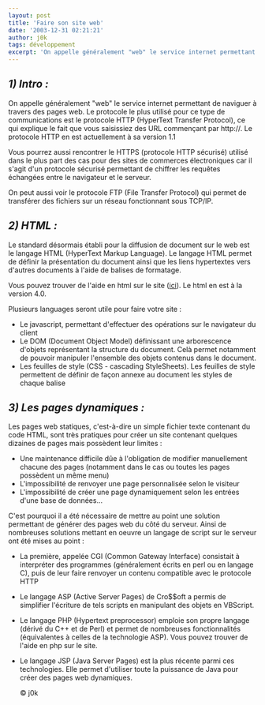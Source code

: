 ```yaml
---
layout: post
title: 'Faire son site web'
date: '2003-12-31 02:21:21'
author: j0k
tags: développement
excerpt: 'On appelle généralement "web" le service internet permettant de naviguer à travers des pages web.'
---
```


## _1) Intro :_

On appelle généralement "web" le service internet permettant de naviguer à travers des pages web. Le protocole le plus utilisé pour ce type de communications est le protocole HTTP (HyperText Transfer Protocol), ce qui explique le fait que vous saisissiez des URL commençant par http://. Le protocole HTTP en est actuellement à sa version 1.1

 Vous pourrez aussi rencontrer le HTTPS (protocole HTTP sécurisé) utilisé dans le plus part des cas pour des sites de commerces électroniques car il s'agit d'un protocole sécurisé permettant de chiffrer les requêtes échangées entre le navigateur et le serveur.

 On peut aussi voir le protocole FTP (File Transfer Protocol) qui permet de transférer des fichiers sur un réseau fonctionnant sous TCP/IP.

##  _2) HTML :_

 Le standard désormais établi pour la diffusion de document sur le web est le langage HTML (HyperText Markup Language). Le langage HTML permet de définir la présentation du document ainsi que les liens hypertextes vers d'autres documents à l'aide de balises de formatage.

 Vous pouvez trouver de l'aide en html sur le site ([ici](http://www.j0k3r.net/html-index-0.html)). Le html en est à la version 4.0.

  Plusieurs languages seront utile pour faire votre site :

 - Le javascript, permettant d'effectuer des opérations sur le navigateur du client
 - Le DOM (Document Object Model) définissant une arborescence d'objets représentant la structure du document. Celà permet notamment de pouvoir manipuler l'ensemble des objets contenus dans le document.
 - Les feuilles de style (CSS - cascading StyleSheets). Les feuilles de style permettent de définir de façon annexe au document les styles de chaque balise

##  _3) Les pages dynamiques :_

 Les pages web statiques, c'est-à-dire un simple fichier texte contenant du code HTML, sont très pratiques pour créer un site contenant quelques dizaines de pages mais possèdent leur limites :

 - Une maintenance difficile dûe à l'obligation de modifier manuellement chacune des pages (notamment dans le cas ou toutes les pages possèdent un même menu)
 - L'impossibilité de renvoyer une page personnalisée selon le visiteur
 - L'impossibilité de créer une page dynamiquement selon les entrées d'une base de données...

C'est pourquoi il a été nécessaire de mettre au point une solution permettant de générer des pages web du côté du serveur. Ainsi de nombreuses solutions mettant en oeuvre un langage de script sur le serveur ont été mises au point :

 - La première, appelée CGI (Common Gateway Interface) consistait à interpréter des programmes (généralement écrits en perl ou en langage C), puis de leur faire renvoyer un contenu compatible avec le protocole HTTP
 - Le langage ASP (Active Server Pages) de Cro$$oft a permis de simplifier l'écriture de tels scripts en manipulant des objets en VBScript.
 - Le langage PHP (Hypertext preprocessor) emploie son propre langage (dérivé du C++ et de Perl) et permet de nombreuses fonctionnalités (équivalentes à celles de la technologie ASP). Vous pouvez trouver de l'aide en php sur le site.
 - Le langage JSP (Java Server Pages) est la plus récente parmi ces technologies. Elle permet d'utiliser toute la puissance de Java pour créer des pages web dynamiques.

   © j0k
